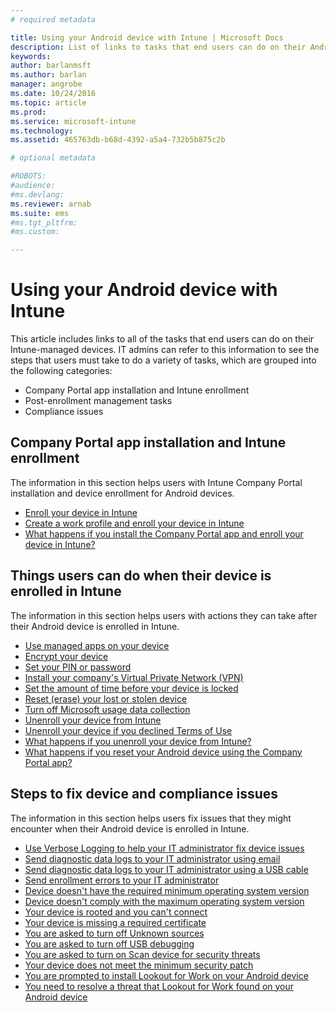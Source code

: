 ```yaml
---
# required metadata

title: Using your Android device with Intune | Microsoft Docs
description: List of links to tasks that end users can do on their Android mobile device when the device is enrolled in Intune
keywords:
author: barlanmsftms.author: barlan
manager: angrobe
ms.date: 10/24/2016
ms.topic: article
ms.prod:
ms.service: microsoft-intune
ms.technology:
ms.assetid: 465763db-b68d-4392-a5a4-732b5b875c2b

# optional metadata

#ROBOTS:
#audience:
#ms.devlang:
ms.reviewer: arnab
ms.suite: ems
#ms.tgt_pltfrm:
#ms.custom:

---
```



# Using your Android device with Intune

This article includes links to all of the tasks that end users can do on their Intune-managed devices. IT admins can refer to this information to see the steps that users must take to do a variety of tasks, which are grouped into the following categories:

- Company Portal app installation and Intune enrollment
- Post-enrollment management tasks
- Compliance issues

## Company Portal app installation and Intune enrollment

The information in this section helps users with Intune Company Portal installation and device enrollment for Android devices.

- [Enroll your device in Intune](enroll-your-device-in-Intune-android.md)
- [Create a work profile and enroll your device in Intune](create-a-work-profile-and-enroll-your-device-in-intune-android.md)
- [What happens if you install the Company Portal app and enroll your device in Intune?](what-happens-if-you-install-the-company-portal-app-and-enroll-your-device-in-intune-android.md)

## Things users can do when their device is enrolled in Intune

The information in this section helps users with actions they can take after their Android device is enrolled in Intune.

- [Use managed apps on your device](use-managed-apps-on-your-device-android.md)
- [Encrypt your device](encrypt-your-device-android.md)
- [Set your PIN or password](set-your-pin-or-password-android.md)
- [Install your company's Virtual Private Network (VPN)](install-your-companys-virtual-private-network-VPN-android.md)
- [Set the amount of time before your device is locked](set-the-amount-of-time-before-your-device-is-locked-android.md)
- [Reset (erase) your lost or stolen device](reset-erase-your-lost-or-stolen-device-android.md)
- [Turn off Microsoft usage data collection](turn-off-microsoft-usage-data-collection-android.md)
- [Unenroll your device from Intune](unenroll-your-device-from-intune-android.md)
- [Unenroll your device if you declined Terms of Use](unenroll-your-device-from-intune-if-you-declined-terms-of-use-android.md)
- [What happens if you unenroll your device from Intune?](what-happens-if-you-unenroll-your-device-from-intune-android.md)
- [What happens if you reset your Android device using the Company Portal app?](what-happens-if-you-reset-your-device-using-the-company-portal-android.md)
<!--- - [What is the Rights Management sharing app?](what-is-the-rms-sharing-app-android.md) --->

## Steps to fix device and compliance issues

The information in this section helps users fix issues that they might encounter when their Android device is enrolled in Intune.

- [Use Verbose Logging to help your IT administrator fix device issues](use-verbose-logging-to-help-your-it-administrator-fix-device-issues-android.md)
- [Send diagnostic data logs to your IT administrator using email](send-diagnostic-data-logs-to-your-it-administrator-using-email-android.md)
- [Send diagnostic data logs to your IT administrator using a USB cable](send-diagnostic-data-logs-to-your-it-administrator-using-a-usb-cable-android.md)
- [Send enrollment errors to your IT administrator](send-enrollment-errors-to-your-it-administrator-android.md)
- [Device doesn't have the required minimum operating system version](device-doesnt-have-the-required-minimum-operating-system-version-android.md)
- [Device doesn't comply with the maximum operating system version](your-android-version-isnt-yet-supported.md)
- [Your device is rooted and you can't connect](your-device-is-rooted-and-you-cant-connect-android.md)
- [Your device is missing a required certificate](your-device-is-missing-a-required-certificate-android.md)
- [You are asked to turn off Unknown sources](you-are-asked-to-turn-off-unknown-sources-android.md)
- [You are asked to turn off USB debugging](you-are-asked-to-turn-off-usb-debugging-android.md)
- [You are asked to turn on Scan device for security threats](you-are-asked-to-turn-on-scan-device-for-security-threats-android.md)
- [Your device does not meet the minimum security patch](your-device-does-not-meet-the-minimum-security-patch-android.md)
- [You are prompted to install Lookout for Work on your Android device](you-are-prompted-to-install-lookout-for-work-android.md)
- [You need to resolve a threat that Lookout for Work found on your Android device](you-need-to-resolve-a-threat-found-by-lookout-for-work-android.md)
